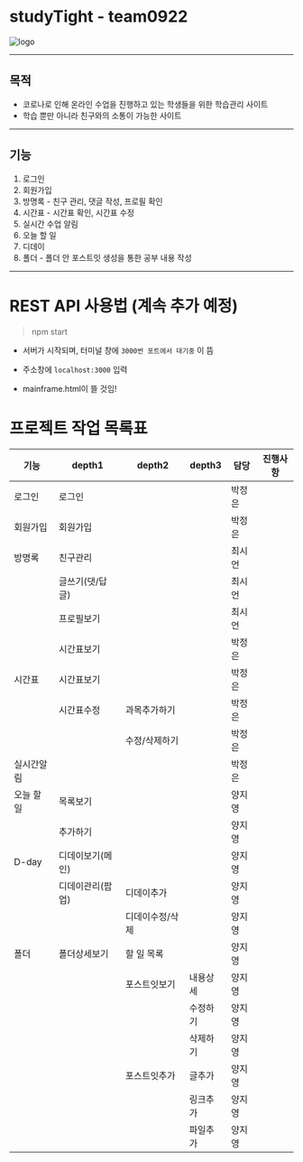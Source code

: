 # studyTight - team0922

![logo](https://user-images.githubusercontent.com/58364342/129522843-fd0096d5-d676-4b96-b888-cf62e7d926c4.png)

-----------------

## 목적
- 코로나로 인해 온라인 수업을 진행하고 있는 학생들을 위한 학습관리 사이트
- 학습 뿐만 아니라 친구와의 소통이 가능한 사이트
-------------------

## 기능
1. 로그인
2. 회원가입
3. 방명록 - 친구 관리, 댓글 작성, 프로필 확인
4. 시간표 - 시간표 확인, 시간표 수정
5. 실시간 수업 알림
6. 오늘 할 일 
7. 디데이
8. 폴더 - 폴더 안 포스트잇 생성을 통한 공부 내용 작성
----------------

# REST API 사용법 (계속 추가 예정)

> npm start 

- 서버가 시작되며, 터미널 창에 `3000번 포트에서 대기중` 이 뜸

- 주소창에  `localhost:3000`  입력

- mainframe.html이 뜰 것임!



# 프로젝트 작업 목록표

| 기능       | depth1           | depth2          | depth3   | 담당   | 진행사항 |
| ---------- | ---------------- | --------------- | -------- | ------ | -------- |
| 로그인     | 로그인           |                 |          | 박정은 |          |
| 회원가입   | 회원가입         |                 |          | 박정은 |          |
| 방명록     | 친구관리         |                 |          | 최시언 |          |
|            | 글쓰기(댓/답글)  |                 |          | 최시언 |          |
|            | 프로필보기       |                 |          | 최시언 |          |
|            | 시간표보기       |                 |          | 박정은 |          |
| 시간표     | 시간표보기       |                 |          | 박정은 |          |
|            | 시간표수정       | 과목추가하기    |          | 박정은 |          |
|            |                  | 수정/삭제하기   |          | 박정은 |          |
| 실시간알림 |                  |                 |          | 박정은 |          |
| 오늘 할 일 | 목록보기         |                 |          | 양지영 |          |
|            | 추가하기         |                 |          | 양지영 |          |
| D-day      | 디데이보기(메인) |                 |          | 양지영 |          |
|            | 디데이관리(팝업) | 디데이추가      |          | 양지영 |          |
|            |                  | 디데이수정/삭제 |          | 양지영 |          |
| 폴더       | 폴더상세보기     | 할 일 목록      |          | 양지영 |          |
|            |                  | 포스트잇보기    | 내용상세 | 양지영 |          |
|            |                  |                 | 수정하기 | 양지영 |          |
|            |                  |                 | 삭제하기 | 양지영 |          |
|            |                  | 포스트잇추가    | 글추가   | 양지영 |          |
|            |                  |                 | 링크추가 | 양지영 |          |
|            |                  |                 | 파일추가 | 양지영 |          |

